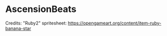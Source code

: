 # AscensionBeats

Credits:
"Ruby2" spritesheet:
	https://opengameart.org/content/item-ruby-banana-star
	
